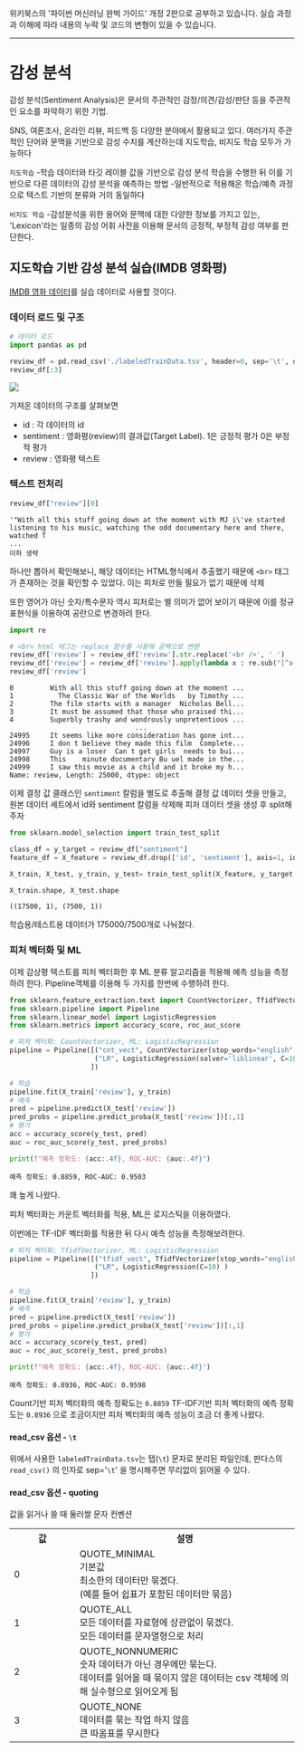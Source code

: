 위키북스의 '파이썬 머신러닝 완벅 가이드' 개정 2판으로 공부하고 있습니다. 실습 과정과 이해에 따라 내용의 누락 및 코드의 변형이 있을 수 있습니다.

----

# 감성 분석
감성 분석(Sentiment Analysis)은 문서의 주관적인 감정/의견/감성/판단 등을 주관적인 요소를 파악하기 위한 기법.

SNS, 여론조사, 온라인 리뷰, 피드백 등 다양한 분야에서 활용되고 있다. 여러가지 주관적인 단어와 문맥을 기반으로 감성 수치를 계산하는데 지도학습, 비지도 학습 모두가 가능하다

`지도학습`
-학습 데이터와 타깃 레이블 값을 기반으로 감성 분석 학습을 수행한 뒤 이를 기반으로 다른 데이터의 감성 분석을 예측하는 방법
-일반적으로 적용해온 학습/예측 과정으로 텍스트 기반의 분류와 거의 동일하다

`비지도 학습`
-감성분석을 위한 용어와 문맥에 대한 다양한 정보를 가지고 있는, 'Lexicon'라는 일종의 감성 어휘 사전을 이용해 문서의 긍정적, 부정적 감성 여부를 판단한다.

## 지도학습 기반 감성 분석 실습(IMDB 영화평)
[IMDB 영화 데이터](https://www.kaggle.com/c/word2vec-nlp-tutorial/data)를 실습 데이터로 사용할 것이다.

### 데이터 로드 및 구조
```python
# 데이터 로드
import pandas as pd

review_df = pd.read_csv('./labeledTrainData.tsv', header=0, sep='\t', quoting=3)
review_df[:3]
```
![](https://velog.velcdn.com/images/cyhse7/post/0f39e51a-794f-4202-ae12-cbdae340a0a3/image.png)

가져온 데이터의 구조를 살펴보면
- id : 각 데이터의 id
- sentiment : 영화평(review)의 결과값(Target Label). 1은 긍정적 평가 0은 부정적 평가
- review : 영화평 텍스트

### 텍스트 전처리

```python
review_df["review"][0]
```
```
'"With all this stuff going down at the moment with MJ i\'ve started listening to his music, watching the odd documentary here and there, watched T
...
이하 생략
```
하나만 뽑아서 확인해보니, 해당 데이터는 HTML형식에서 추출했기 때문에 `<br>` 태그가 존재하는 것을 확인할 수 있었다. 이는 피처로 만들 필요가 없기 때문에 삭제

또한 영어가 아닌 숫자/특수문자 역시 피처로는 별 의미가 없어 보이기 때문에 이를 정규표현식을 이용하여 공란으로 변경하려 한다.

```python
import re

# <br> html 태그는 replace 함수를 사용해 공백으로 변환
review_df['review'] = review_df['review'].str.replace('<br />', ' ')
review_df['review'] = review_df['review'].apply(lambda x : re.sub("[^a-zA-Z]", " ", x))
review_df['review']
```
```
0         With all this stuff going down at the moment ...
1           The Classic War of the Worlds   by Timothy ...
2         The film starts with a manager  Nicholas Bell...
3         It must be assumed that those who praised thi...
4         Superbly trashy and wondrously unpretentious ...
                               ...                        
24995     It seems like more consideration has gone int...
24996     I don t believe they made this film  Complete...
24997     Guy is a loser  Can t get girls  needs to bui...
24998     This    minute documentary Bu uel made in the...
24999     I saw this movie as a child and it broke my h...
Name: review, Length: 25000, dtype: object
```
이제 결정 값 클래스인 `sentiment` 칼럼을 별도로 추출해 결정 값 데이터 셋을 만들고, 원본 데이터 세트에서 id와 sentiment 칼럼을 삭제해 피처 데이터 셋을 생성 후 split해주자

```python
from sklearn.model_selection import train_test_split

class_df = y_target = review_df["sentiment"]
feature_df = X_feature = review_df.drop(['id', 'sentiment'], axis=1, inplace=False)

X_train, X_test, y_train, y_test= train_test_split(X_feature, y_target, test_size=0.3, random_state=156)

X_train.shape, X_test.shape
```
```
((17500, 1), (7500, 1))
```
학습용/테스트용 데이터가 175000/7500개로 나눠졌다. 

### 피처 벡터화 및 ML
이제 감상평 텍스트를 피처 벡터화한 후 ML 분류 알고리즘을 적용해 예측 성능을 측정하려 한다. Pipeline객체를 이용해 두 가지를 한번에 수행하려 한다.

```python
from sklearn.feature_extraction.text import CountVectorizer, TfidfVectorizer
from sklearn.pipeline import Pipeline
from sklearn.linear_model import LogisticRegression
from sklearn.metrics import accuracy_score, roc_auc_score

# 피처 벡터화: CountVectorizer, ML: LogisticRegression
pipeline = Pipeline([("cnt_vect", CountVectorizer(stop_words="english", ngram_range=(1,2) ) ),
                     ("LR", LogisticRegression(solver='liblinear', C=10) )
                    ])

# 학습
pipeline.fit(X_train['review'], y_train)
# 예측
pred = pipeline.predict(X_test['review'])
pred_probs = pipeline.predict_proba(X_test['review'])[:,1]
# 평가
acc = accuracy_score(y_test, pred)
auc = roc_auc_score(y_test, pred_probs)

print(f"예측 정확도: {acc:.4f}, ROC-AUC: {auc:.4f}")
```
```
예측 정확도: 0.8859, ROC-AUC: 0.9503
```
꽤 높게 나왔다.

피처 벡터화는 카운트 벡터화를 적용, ML은 로지스틱을 이용하였다.

이번에는 TF-IDF 벡터화를 적용한 뒤 다시 예측 성능을 측정해보려한다.
```python
# 피처 벡터화: TfidfVectorizer, ML: LogisticRegression
pipeline = Pipeline([("tfidf_vect", TfidfVectorizer(stop_words="english", ngram_range=(1,2) ) ),
                     ("LR", LogisticRegression(C=10) )
                    ])

# 학습
pipeline.fit(X_train['review'], y_train)
# 예측
pred = pipeline.predict(X_test['review'])
pred_probs = pipeline.predict_proba(X_test['review'])[:,1]
# 평가
acc = accuracy_score(y_test, pred)
auc = roc_auc_score(y_test, pred_probs)

print(f"예측 정확도: {acc:.4f}, ROC-AUC: {auc:.4f}")
```
```
예측 정확도: 0.8936, ROC-AUC: 0.9598
```
Count기반 피처 벡터화의 예측 정확도는 `0.8859`
TF-IDF기반 피처 벡터화의 예측 정확도는 `0.8936`
으로 조금이지만 피처 벡터화의 예측 성능이 조금 더 좋게 나왔다.

#### read_csv 옵션 - `\t`
위에서 사용한 `labeledTrainData.tsv`는 탭(`\t`) 문자로 분리된 파일인데, 판다스의 `read_csv()` 의 인자로 sep='`\t`' 을 명시해주면 무리없이 읽어올 수 있다.

#### read_csv 옵션 - quoting
값을 읽거나 쓸 때 둘러쌀 문자 컨벤션
<table>
  <tr style=" backgroundColor:lightgray">
    <th style="width:100px;">값</th>
    <th>설명</th>
  </tr>
  <tr>
    <td>0</td>
    <td>QUOTE_MINIMAL<br>기본값<br>최소한의 데이터만 묶겠다.<br>(예를 들어 쉽표가 포함된 데이터만 묶음) </td>
  </tr>
  <tr>
    <td>1</td>
    <td>QUOTE_ALL<br>모든 데이터를 자료형에 상관없이 묶겠다.<br>모든 데이터를 문자열형으로 처리</td>
  </tr>
  <tr>
    <td>2</td>
    <td>QUOTE_NONNUMERIC<br>숫자 데이터가 아닌 경우에만 묶는다.<br> 데이터를 읽어올 때 묶이지 않은 데이터는 csv 객체에 의해 실수형으로 읽어오게 됨</td>
  </tr>
  <tr>
    <td>3</td>
    <td>QUOTE_NONE<br>데이터를 묶는 작업 하지 않음<br>큰 따옴표를 무시한다</td>
  </tr>
</table>
